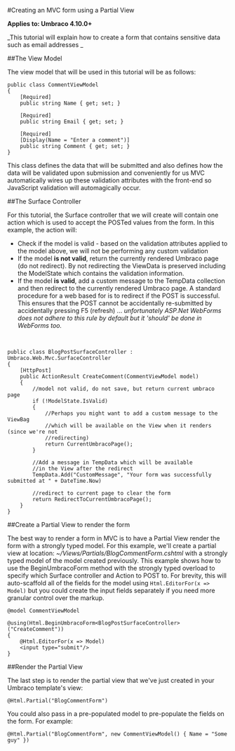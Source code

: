 #Creating an MVC form using a Partial View

**Applies to: Umbraco 4.10.0+**

_This tutorial will explain how to create a form that contains sensitive data such as email addresses _

##The View Model

The view model that will be used in this tutorial will be as follows:
	
	public class CommentViewModel
	{
	    [Required]
	    public string Name { get; set; }
	
	    [Required]
	    public string Email { get; set; }
	
	    [Required]
	    [Display(Name = "Enter a comment")]
	    public string Comment { get; set; }
	}

This class defines the data that will be submitted and also defines how the data will be validated upon submission and conveniently for us MVC automatically wires up these validation attributes with the front-end so JavaScript validation will automagically occur.

##The Surface Controller

For this tutorial, the Surface controller that we will create will contain one action which is used to accept the POSTed values from the form. In this example, the action will:

*	Check if the model is valid - based on the validation attributes applied to the model above, we will not be performing any custom validation
*	If the model **is not valid**, return the currently rendered Umbraco page (do not redirect). By not redirecting the ViewData is preserved including the ModelState which contains the validation information.
*	If the model **is valid**, add a custom message to the TempData collection and then redirect to the currently rendered Umbraco page. A standard procedure for a web based for is to redirect if the POST is successful. This ensures that the POST cannot be accidentally re-submitted by accidentally pressing F5 (refresh) ... *unfortunately ASP.Net WebForms does not adhere to this rule by default but it 'should' be done in WebForms too.* 

<br/>

	public class BlogPostSurfaceController : Umbraco.Web.Mvc.SurfaceController
	{
		[HttpPost]
		public ActionResult CreateComment(CommentViewModel model)
		{    
		    //model not valid, do not save, but return current umbraco page
		    if (!ModelState.IsValid)
			{
				//Perhaps you might want to add a custom message to the ViewBag
				//which will be available on the View when it renders (since we're not 
				//redirecting)	    	
		   		return CurrentUmbracoPage();
			}
				    
			//Add a message in TempData which will be available 
			//in the View after the redirect 
			TempData.Add("CustomMessage", "Your form was successfully submitted at " + DateTime.Now)
		
		    //redirect to current page to clear the form
		    return RedirectToCurrentUmbracoPage();		    
		}
	}

##Create a Partial View to render the form

The best way to render a form in MVC is to have a Partial View render the form with a strongly typed model. For this example, we'll create a partial view at location: *~/Views/Partials/BlogCommentForm.cshtml* with a strongly typed model of the model created previously. This example shows how to use the BeginUmbracoForm method with the strongly typed overload to specify which Surface controller and Action to POST to. For brevity, this will auto-scaffold all of the fields for the model using `Html.EditorFor(x => Model)` but you could create the input fields separately if you need more granular control over the markup.

	@model CommentViewModel

	@using(Html.BeginUmbracoForm<BlogPostSurfaceController>("CreateComment"))
	{
		@Html.EditorFor(x => Model)
		<input type="submit"/>
	}

##Render the Partial View

The last step is to render the partial view that we've just created in your Umbraco template's view:

	@Html.Partial("BlogCommentForm")

You could also pass in a pre-populated model to pre-populate the fields on the form. For example:

	@Html.Partial("BlogCommentForm", new CommentViewModel() { Name = "Some guy" })